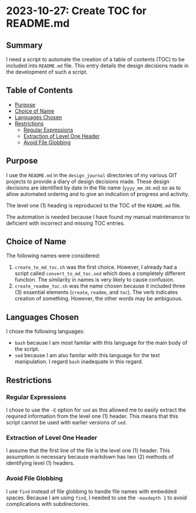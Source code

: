 # 2023-10-27: Create TOC for README.md

## Summary

I need a script to automate the creation of a table of contents (TOC) to be included into `README.md` file. This entry details the design decisions made in the development of such a script.

## Table of Contents

* [Purpose](#purpose)
* [Choice of Name](#choice-of-name)
* [Languages Chosen](#languages-chosen)
* [Restrictions](#restrictions)
  * [Regular Expressions](#regular-expressions)
  * [Extraction of Level One Header](#extraction-of-level-one-header)
  * [Avoid File Globbing](#avoid-file-globbing)

## Purpose

I use the `README.md` in the `design_journal` directories of my various GIT projects to provide a diary of design decisions made. These design decisions are identified by date in the file name (`yyyy_mm_dd.md`) so as to allow automated ordering and to give an indication of progress and activity.

The level one (1) heading is reproduced to the TOC of the `README.md` file.

The automation is needed because I have found my manual maintenance to deficient with incorrect and missing TOC entries.

## Choice of Name

The following names were considered:

1. `create_to_md_toc.sh` was the first choice. However, I already had a script called `convert_to_md_toc.sed` which does a completely different function. The similarity in names is very likely to cause confusion.
1. `create_readme_toc.sh` was the name chosen because it included three (3) essential elements (`create`, `readme`, and `toc`). The verb indicates creation of something. However, the other words may be ambiguous.

## Languages Chosen

I chose the following languages:

* `bash` because I am most familar with this language for the main body of the script.
* `sed` because I am also familar with this language for the text manipulation. I regard `bash` inadequate in this regard.

## Restrictions

### Regular Expressions

I chose to use the `-E` option for `sed` as this allowed me to easily extract the required information from the level one (1) header. This means that this script cannot be used with earlier versions of `sed`.

### Extraction of Level One Header

I assume that the first line of the file is the level one (1) header. This assumption is necessary because markdown has two (2) methods of identifying level (1) headers.

### Avoid File Globbing

I use `find` instead of file globbing to handle file names with embedded spaces. Because I am using `find`, I needed to use the `-maxdepth 1` to avoid complications with subdirectories.
